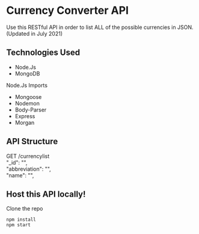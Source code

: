 # Currency Converter API
Use this RESTful API in order to list ALL of the possible currencies in JSON. (Updated in July 2021)

## Technologies Used
<ul>
  <li>Node.Js</li>
  <li>MongoDB</li>
</ul>  
Node.Js Imports <br />
<ul>
  <li>Mongoose</li>
  <li>Nodemon</li>
  <li>Body-Parser</li>
  <li>Express</li>
  <li>Morgan</li>
</ul>  

## API Structure
GET /currencylist <br />
  "_id": "", <br />
  "abbreviation": "", <br />
  "name": "",
  

## Host this API locally!
Clone the repo
```
npm install
npm start
```
